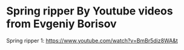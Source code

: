 # Spring ripper By Youtube videos from Evgeniy Borisov

Spring ripper 1: https://www.youtube.com/watch?v=BmBr5diz8WA&t

